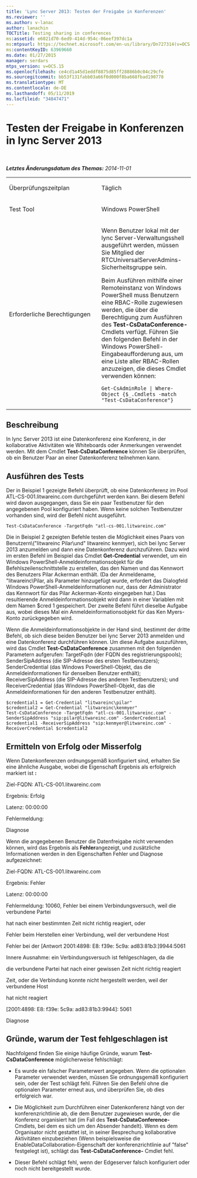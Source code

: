 ```yaml
---
title: 'Lync Server 2013: Testen der Freigabe in Konferenzen'
ms.reviewer: ''
ms.author: v-lanac
author: lanachin
TOCTitle: Testing sharing in conferences
ms:assetid: e6021d70-6ed9-414d-954c-06eef397dc1a
ms:mtpsurl: https://technet.microsoft.com/en-us/library/Dn727314(v=OCS.15)
ms:contentKeyID: 63969660
ms.date: 01/27/2015
manager: serdars
mtps_version: v=OCS.15
ms.openlocfilehash: ce4cd1a45d1eddf8875d85ff28886b0c04c29cfe
ms.sourcegitcommit: bb53f131fabb03a66f0d000f8ba668fbad190778
ms.translationtype: MT
ms.contentlocale: de-DE
ms.lasthandoff: 05/11/2019
ms.locfileid: "34847471"
---
```

<div data-xmlns="http://www.w3.org/1999/xhtml">

<div class="topic" data-xmlns="http://www.w3.org/1999/xhtml" data-msxsl="urn:schemas-microsoft-com:xslt" data-cs="http://msdn.microsoft.com/en-us/">

<div data-asp="http://msdn2.microsoft.com/asp">

# <a name="testing-sharing-in-conferences-in-lync-server-2013"></a>Testen der Freigabe in Konferenzen in lync Server 2013

</div>

<div id="mainSection">

<div id="mainBody">

<span> </span>

_**Letztes Änderungsdatum des Themas:** 2014-11-01_


<table>
<colgroup>
<col style="width: 50%" />
<col style="width: 50%" />
</colgroup>
<tbody>
<tr class="odd">
<td><p>Überprüfungszeitplan</p></td>
<td><p>Täglich</p></td>
</tr>
<tr class="even">
<td><p>Test Tool</p></td>
<td><p>Windows PowerShell</p></td>
</tr>
<tr class="odd">
<td><p>Erforderliche Berechtigungen</p></td>
<td><p>Wenn Benutzer lokal mit der lync Server-Verwaltungsshell ausgeführt werden, müssen Sie Mitglied der RTCUniversalServerAdmins-Sicherheitsgruppe sein.</p>
<p>Beim Ausführen mithilfe einer Remoteinstanz von Windows PowerShell muss Benutzern eine RBAC-Rolle zugewiesen werden, die über die Berechtigung zum Ausführen des <strong>Test-CsDataConference-</strong> Cmdlets verfügt. Führen Sie den folgenden Befehl in der Windows PowerShell-Eingabeaufforderung aus, um eine Liste aller RBAC-Rollen anzuzeigen, die dieses Cmdlet verwenden können:</p>
<pre><code>Get-CsAdminRole | Where-Object {$_.Cmdlets -match &quot;Test-CsDataConference&quot;}</code></pre></td>
</tr>
</tbody>
</table>


<div>

## <a name="description"></a>Beschreibung

In lync Server 2013 ist eine Datenkonferenz eine Konferenz, in der kollaborative Aktivitäten wie Whiteboards oder Anmerkungen verwendet werden. Mit dem Cmdlet **Test-CsDataConference** können Sie überprüfen, ob ein Benutzer Paar an einer Datenkonferenz teilnehmen kann.

</div>

<div>

## <a name="running-the-test"></a>Ausführen des Tests

Der in Beispiel 1 gezeigte Befehl überprüft, ob eine Datenkonferenz im Pool ATL-CS-001.litwareinc.com durchgeführt werden kann. Bei diesem Befehl wird davon ausgegangen, dass Sie ein paar Testbenutzer für den angegebenen Pool konfiguriert haben. Wenn keine solchen Testbenutzer vorhanden sind, wird der Befehl nicht ausgeführt.

    Test-CsDataConference -TargetFqdn "atl-cs-001.litwareinc.com" 

Die in Beispiel 2 gezeigten Befehle testen die Möglichkeit eines Paars von Benutzern\\("litwareinc Pilar\\und" litwareinc kenmyer), sich bei lync Server 2013 anzumelden und dann eine Datenkonferenz durchzuführen. Dazu wird im ersten Befehl im Beispiel das Cmdlet **Get-Credential** verwendet, um ein Windows PowerShell-Anmeldeinformationsobjekt für die Befehlszeilenschnittstelle zu erstellen, das den Namen und das Kennwort des Benutzers Pilar Ackerman enthält. (Da der Anmeldename, "litwareinc\\Pilar, als Parameter hinzugefügt wurde, erfordert das Dialogfeld Windows PowerShell-Anmeldeinformationen nur, dass der Administrator das Kennwort für das Pilar Ackerman-Konto eingegeben hat.) Das resultierende Anmeldeinformationsobjekt wird dann in einer Variablen mit dem Namen $cred 1 gespeichert. Der zweite Befehl führt dieselbe Aufgabe aus, wobei dieses Mal ein Anmeldeinformationsobjekt für das Ken Myers-Konto zurückgegeben wird.

Wenn die Anmeldeinformationsobjekte in der Hand sind, bestimmt der dritte Befehl, ob sich diese beiden Benutzer bei lync Server 2013 anmelden und eine Datenkonferenz durchführen können. Um diese Aufgabe auszuführen, wird das Cmdlet **Test-CsDataConference** zusammen mit den folgenden Parametern aufgerufen: TargetFqdn (der FQDN des registrierungspools); SenderSipAddress (die SIP-Adresse des ersten Testbenutzers); SenderCredential (das Windows PowerShell-Objekt, das die Anmeldeinformationen für denselben Benutzer enthält); ReceiverSipAddress (die SIP-Adresse des anderen Testbenutzers); und ReceiverCredential (das Windows PowerShell-Objekt, das die Anmeldeinformationen für den anderen Testbenutzer enthält).

    $credential1 = Get-Credential "litwareinc\pilar" 
    $credential2 = Get-Credential "litwareinc\kenmyer" 
    Test-CsDataConference -TargetFqdn "atl-cs-001.litwareinc.com" -SenderSipAddress "sip:pilar@litwareinc.com" -SenderCredential $credential1 -ReceiverSipAddress "sip:kenmyer@litwareinc.com" -ReceiverCredential $credential2

</div>

<div>

## <a name="determining-success-or-failure"></a>Ermitteln von Erfolg oder Misserfolg

Wenn Datenkonferenzen ordnungsgemäß konfiguriert sind, erhalten Sie eine ähnliche Ausgabe, wobei die Eigenschaft Ergebnis als erfolgreich markiert ist **:**

Ziel-FQDN: ATL-CS-001.litwareinc.com

Ergebnis: Erfolg

Latenz: 00:00:00

Fehlermeldung:

Diagnose

Wenn die angegebenen Benutzer die Datenfreigabe nicht verwenden können, wird das Ergebnis als **Fehler**angezeigt, und zusätzliche Informationen werden in den Eigenschaften Fehler und Diagnose aufgezeichnet:

Ziel-FQDN: ATL-CS-001.litwareinc.com

Ergebnis: Fehler

Latenz: 00:00:00

Fehlermeldung: 10060, Fehler bei einem Verbindungsversuch, weil die verbundene Partei

hat nach einer bestimmten Zeit nicht richtig reagiert, oder

Fehler beim Herstellen einer Verbindung, weil der verbundene Host

Fehler bei der \[Antwort 2001:4898: E8: f39e: 5c9a: ad83:81b3:\]9944:5061

Innere Ausnahme: ein Verbindungsversuch ist fehlgeschlagen, da die

die verbundene Partei hat nach einer gewissen Zeit nicht richtig reagiert

Zeit, oder die Verbindung konnte nicht hergestellt werden, weil der verbundene Host

hat nicht reagiert

\[2001:4898: E8: f39e: 5c9a: ad83:81b3:9944\]: 5061

Diagnose

</div>

<div>

## <a name="reasons-why-the-test-might-have-failed"></a>Gründe, warum der Test fehlgeschlagen ist

Nachfolgend finden Sie einige häufige Gründe, warum **Test-CsDataConference** möglicherweise fehlschlägt:

  - Es wurde ein falscher Parameterwert angegeben. Wenn die optionalen Parameter verwendet werden, müssen Sie ordnungsgemäß konfiguriert sein, oder der Test schlägt fehl. Führen Sie den Befehl ohne die optionalen Parameter erneut aus, und überprüfen Sie, ob dies erfolgreich war.

  - Die Möglichkeit zum Durchführen einer Datenkonferenz hängt von der konferenzrichtlinie ab, die dem Benutzer zugewiesen wurde, der die Konferenz organisiert hat (im Fall des **Test-CsDataConference-** Cmdlets, bei dem es sich um den Absender handelt). Wenn es dem Organisator nicht gestattet ist, in seiner Besprechung kollaborative Aktivitäten einzubeziehen (Wenn beispielsweise die EnableDataCollaboration-Eigenschaft der konferenzrichtlinie auf "false" festgelegt ist), schlägt das **Test-CsDataConference-** Cmdlet fehl.

  - Dieser Befehl schlägt fehl, wenn der Edgeserver falsch konfiguriert oder noch nicht bereitgestellt wurde.

</div>

</div>

<span> </span>

</div>

</div>

</div>

